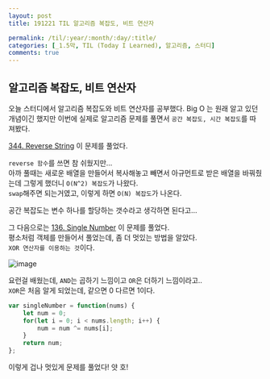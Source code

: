 ```yaml
---
layout: post
title: 191221 TIL 알고리즘 복잡도, 비트 연산자

permalink: /til/:year/:month/:day/:title/
categories: [_1.5막, TIL (Today I Learned), 알고리즘, 스터디]
comments: true
---
```


## 알고리즘 복잡도, 비트 연산자

오늘 스터디에서 알고리즘 복잡도와 비트 연산자를 공부했다. 
Big O 는 원래 알고 있던 개념이긴 했지만 이번에 실제로 알고리즘 문제를 풀면서 `공간 복잡도, 시간 복잡도`를 따져봤다.   

[344. Reverse String](https://leetcode.com/problems/reverse-string) 이 문제를 풀었다. 

`reverse 함수`를 쓰면 참 쉬웠지만...  
아까 풀때는 새로운 배열을 만들어서 복사해놓고 빼면서 아규먼트로 받은 배열을 바꿔줬는데 그렇게 했더니 `O(N^2) 복잡도`가 나왔다.  
`swap`해주면 되는거였고, 이렇게 하면 `O(N) 복잡도`가 나온다.  

공간 복잡도는 변수 하나를 할당하는 갯수라고 생각하면 된다고... 

그 다음으로는 [136. Single Number](https://leetcode.com/problems/single-number/) 이 문제를 풀었다.  
평소처럼 객체를 만들어서 풀었는데, 좀 더 멋있는 방법을 알았다.  
`XOR 연산자를 이용하는 것`이다. 

![image](https://user-images.githubusercontent.com/40848630/71308274-cf6f3c00-243d-11ea-908c-def43450be9e.png)

요런걸 배웠는데, `AND`는 곱하기 느낌이고 `OR`은 더하기 느낌이라고..  
`XOR`은 처음 알게 되었는데, 같으면 0 다르면 1이다.  

```js
var singleNumber = function(nums) {
    let num = 0;
    for(let i = 0; i < nums.length; i++) {
        num = num ^= nums[i];
    }
    return num;
};
```

이렇게 겁나 멋있게 문제를 풀었다!  얏 호! 
